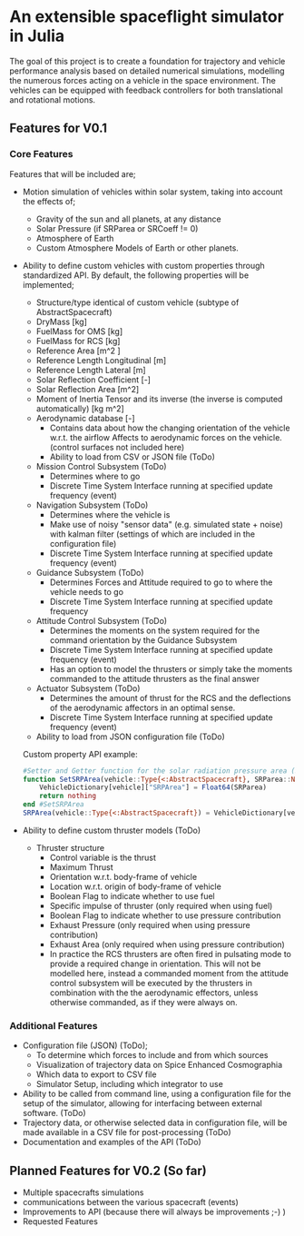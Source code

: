 # An extensible spaceflight simulator in Julia

  The goal of this project is to create a foundation for trajectory and vehicle
  performance analysis based on detailed numerical simulations, modelling the numerous
  forces acting on a vehicle in the space environment. The vehicles can be equipped with
  feedback controllers for both translational and rotational motions.

## Features for V0.1

### Core Features
Features that will be included are;
 - Motion simulation of vehicles within solar system, taking into account the effects of;
    + Gravity of the sun and all planets, at any distance
    + Solar Pressure (if SRParea or SRCoeff != 0)
    + Atmosphere of Earth
    + Custom Atmosphere Models of Earth or other planets.

- Ability to define custom vehicles with custom properties through standardized API. By default,
  the following properties will be implemented;
    + Structure/type identical of custom vehicle (subtype of AbstractSpacecraft)
    + DryMass [kg]
    + FuelMass for OMS [kg]
    + FuelMass for RCS [kg]
    + Reference Area  [m^2 ]
    + Reference Length Longitudinal  [m]
    + Reference Length Lateral  [m]
    + Solar Reflection Coefficient [-]
    + Solar Reflection Area [m^2]
    + Moment of Inertia Tensor and its inverse (the inverse is computed automatically) [kg m^2]
    + Aerodynamic database [-]
      * Contains data about how the changing orientation of the vehicle w.r.t. the airflow
        Affects to aerodynamic forces on the vehicle. (control surfaces not included here)
      * Ability to load from CSV or JSON file (ToDo)
    + Mission Control Subsystem (ToDo)
      * Determines where to go
      * Discrete Time System Interface running at specified update frequency (event)
    + Navigation Subsystem (ToDo)
      * Determines where the vehicle is
      * Make use of noisy "sensor data" (e.g. simulated state + noise) with kalman filter
        (settings of which are included in the configuration file)
      * Discrete Time System Interface running at specified update frequency (event)
    + Guidance Subsystem (ToDo)
      * Determines Forces and Attitude required to go to where the vehicle needs to go
      * Discrete Time System Interface running at specified update frequency
    + Attitude Control Subsystem (ToDo)
      * Determines the moments on the system required for the command orientation by the
        Guidance Subsystem
      * Discrete Time System Interface running at specified update frequency (event)
      * Has an option to model the thrusters or simply take the moments commanded to the
        attitude thrusters as the final answer
    + Actuator Subsystem (ToDo)
      * Determines the amount of thrust for the RCS and the deflections of the aerodynamic
        affectors in an optimal sense.
      * Discrete Time System Interface running at specified update frequency (event)
    + Ability to load from JSON configuration file (ToDo)

     Custom property API example:
    ```julia
    #Setter and Getter function for the solar radiation pressure area (SRParea)
    function SetSRPArea(vehicle::Type{<:AbstractSpacecraft}, SRParea::Number)
        VehicleDictionary[vehicle]["SRPArea"] = Float64(SRParea)
        return nothing
    end #SetSRPArea
    SRPArea(vehicle::Type{<:AbstractSpacecraft}) = VehicleDictionary[vehicle]["SRPArea"]
    ```

- Ability to define custom thruster models (ToDo)
  + Thruster structure
    * Control variable is the thrust
    * Maximum Thrust
    * Orientation w.r.t. body-frame of vehicle
    * Location w.r.t. origin of body-frame of vehicle
    * Boolean Flag to indicate whether to use fuel
    * Specific impulse of thruster (only required when using fuel)
    * Boolean Flag to indicate whether to use pressure contribution
    * Exhaust Pressure (only required when using pressure contribution)
    * Exhaust Area (only required when using pressure contribution)
    * In practice the RCS thrusters are often fired in pulsating mode to provide a required
      change in orientation. This will not be modelled here, instead a commanded moment from
      the attitude control subsystem will be executed by the thrusters in combination with the
      the aerodynamic effectors, unless otherwise commanded, as if they were always on.

### Additional Features       
- Configuration file (JSON) (ToDo);
  + To determine which forces to include and from which sources
  + Visualization of trajectory data on Spice Enhanced Cosmographia
  + Which data to export to CSV file
  + Simulator Setup, including which integrator to use
- Ability to be called from command line, using a configuration file for the setup of the simulator,
  allowing for interfacing between external software. (ToDo)
- Trajectory data, or otherwise selected data in configuration file, will be made available in a CSV file for
  post-processing (ToDo)
- Documentation and examples of the API (ToDo)


## Planned Features for V0.2 (So far)
- Multiple spacecrafts simulations
- communications between the various spacecraft (events)
- Improvements to API (because there will always be improvements ;-) )
- Requested Features
